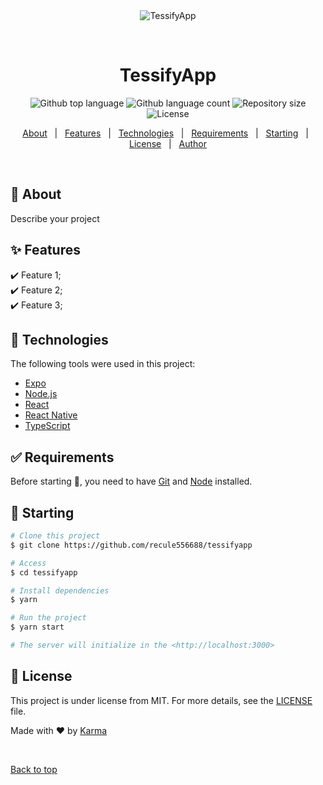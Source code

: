 <div align="center" id="top"> 
  <img src="./.github/app.gif" alt="TessifyApp" />

  &#xa0;

  <!-- <a href="https://tessifyapp.netlify.app">Demo</a> -->
</div>

<h1 align="center">TessifyApp</h1>

<p align="center">
  <img alt="Github top language" src="https://img.shields.io/github/languages/top/recule556688/tessifyapp?color=56BEB8">

  <img alt="Github language count" src="https://img.shields.io/github/languages/count/recule556688/tessifyapp?color=56BEB8">

  <img alt="Repository size" src="https://img.shields.io/github/repo-size/recule556688/tessifyapp?color=56BEB8">

  <img alt="License" src="https://img.shields.io/github/license/recule556688/tessifyapp?color=56BEB8">

  <!-- <img alt="Github issues" src="https://img.shields.io/github/issues/recule556688/tessifyapp?color=56BEB8" /> -->

  <!-- <img alt="Github forks" src="https://img.shields.io/github/forks/recule556688/tessifyapp?color=56BEB8" /> -->

  <!-- <img alt="Github stars" src="https://img.shields.io/github/stars/recule556688/tessifyapp?color=56BEB8" /> -->
</p>

<!-- Status -->

<!-- <h4 align="center"> 
	🚧  TessifyApp 🚀 Under construction...  🚧
</h4> 

<hr> -->

<p align="center">
  <a href="#dart-about">About</a> &#xa0; | &#xa0; 
  <a href="#sparkles-features">Features</a> &#xa0; | &#xa0;
  <a href="#rocket-technologies">Technologies</a> &#xa0; | &#xa0;
  <a href="#white_check_mark-requirements">Requirements</a> &#xa0; | &#xa0;
  <a href="#checkered_flag-starting">Starting</a> &#xa0; | &#xa0;
  <a href="#memo-license">License</a> &#xa0; | &#xa0;
  <a href="https://github.com/recule556688" target="_blank">Author</a>
</p>

<br>

## :dart: About ##

Describe your project

## :sparkles: Features ##

:heavy_check_mark: Feature 1;\
:heavy_check_mark: Feature 2;\
:heavy_check_mark: Feature 3;

## :rocket: Technologies ##

The following tools were used in this project:

- [Expo](https://expo.io/)
- [Node.js](https://nodejs.org/en/)
- [React](https://pt-br.reactjs.org/)
- [React Native](https://reactnative.dev/)
- [TypeScript](https://www.typescriptlang.org/)

## :white_check_mark: Requirements ##

Before starting :checkered_flag:, you need to have [Git](https://git-scm.com) and [Node](https://nodejs.org/en/) installed.

## :checkered_flag: Starting ##

```bash
# Clone this project
$ git clone https://github.com/recule556688/tessifyapp

# Access
$ cd tessifyapp

# Install dependencies
$ yarn

# Run the project
$ yarn start

# The server will initialize in the <http://localhost:3000>
```

## :memo: License ##

This project is under license from MIT. For more details, see the [LICENSE](LICENSE.md) file.


Made with :heart: by <a href="https://github.com/recule556688" target="_blank">Karma</a>

&#xa0;

<a href="#top">Back to top</a>
